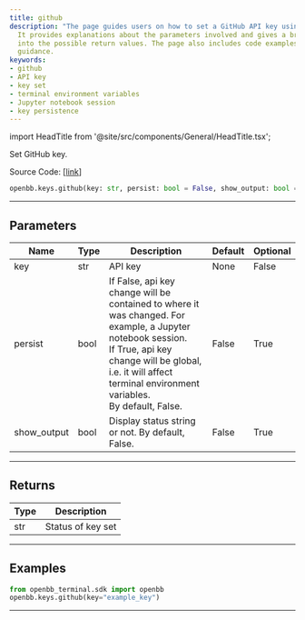 ```yaml
---
title: github
description: "The page guides users on how to set a GitHub API key using the OpenBBTerminal."
  It provides explanations about the parameters involved and gives a brief glimpse
  into the possible return values. The page also includes code examples as useful
  guidance.
keywords:
- github
- API key
- key set
- terminal environment variables
- Jupyter notebook session
- key persistence
---
```


import HeadTitle from '@site/src/components/General/HeadTitle.tsx';

<HeadTitle title="keys.github - Reference | OpenBB SDK Docs" />

Set GitHub key.

Source Code: [[link](https://github.com/OpenBB-finance/OpenBBTerminal/tree/main/openbb_terminal/keys_model.py#L2148)]

```python
openbb.keys.github(key: str, persist: bool = False, show_output: bool = False)
```

---

## Parameters

| Name | Type | Description | Default | Optional |
| ---- | ---- | ----------- | ------- | -------- |
| key | str | API key | None | False |
| persist | bool | If False, api key change will be contained to where it was changed. For example, a Jupyter notebook session.<br/>If True, api key change will be global, i.e. it will affect terminal environment variables.<br/>By default, False. | False | True |
| show_output | bool | Display status string or not. By default, False. | False | True |


---

## Returns

| Type | Description |
| ---- | ----------- |
| str | Status of key set |
---

## Examples

```python
from openbb_terminal.sdk import openbb
openbb.keys.github(key="example_key")
```

---
